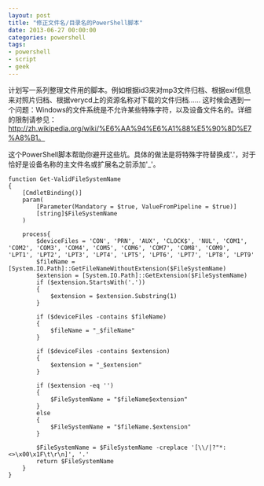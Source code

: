 ```yaml
---
layout: post
title: "修正文件名/目录名的PowerShell脚本"
date: 2013-06-27 00:00:00
categories: powershell
tags:
- powershell
- script
- geek
---
```

计划写一系列整理文件用的脚本。例如根据id3来对mp3文件归档、根据exif信息来对照片归档、根据verycd上的资源名称对下载的文件归档……
这时候会遇到一个问题：Windows的文件系统是不允许某些特殊字符，以及设备文件名的。详细的限制请参见：http://zh.wikipedia.org/wiki/%E6%AA%94%E6%A1%88%E5%90%8D%E7%A8%B1。

<!--more-->
这个PowerShell脚本帮助你避开这些坑。具体的做法是将特殊字符替换成'.'，对于恰好是设备名称的主文件名或扩展名之前添加'_'。

	function Get-ValidFileSystemName
	{
		[CmdletBinding()]
		param(
			[Parameter(Mandatory = $true, ValueFromPipeline = $true)]
			[string]$FileSystemName
		)
		
		process{
			$deviceFiles = 'CON', 'PRN', 'AUX', 'CLOCK$', 'NUL', 'COM1', 'COM2', 'COM3', 'COM4', 'COM5', 'COM6', 'COM7', 'COM8', 'COM9', 'LPT1', 'LPT2', 'LPT3', 'LPT4', 'LPT5', 'LPT6', 'LPT7', 'LPT8', 'LPT9'
			$fileName = [System.IO.Path]::GetFileNameWithoutExtension($FileSystemName)
			$extension = [System.IO.Path]::GetExtension($FileSystemName)
			if ($extension.StartsWith('.'))
			{
				$extension = $extension.Substring(1)
			}
			
			if ($deviceFiles -contains $fileName)
			{
				$fileName = "_$fileName"
			}
			
			if ($deviceFiles -contains $extension)
			{
				$extension = "_$extension"	
			}
			
			if ($extension -eq '')
			{
				$FileSystemName = "$fileName$extension"
			}
			else
			{
				$FileSystemName = "$fileName.$extension"	
			}
			
			$FileSystemName = $FileSystemName -creplace '[\\/|?"*:<>\x00\x1F\t\r\n]', '.'
			return $FileSystemName
		}
	}
